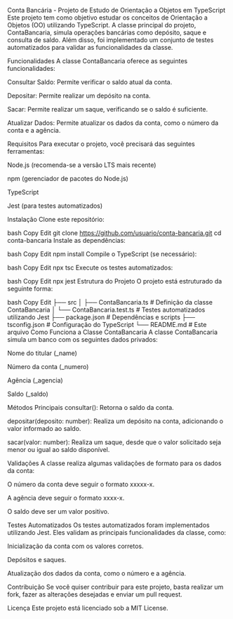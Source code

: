 Conta Bancária - Projeto de Estudo de Orientação a Objetos em TypeScript
Este projeto tem como objetivo estudar os conceitos de Orientação a Objetos (OO) utilizando TypeScript. A classe principal do projeto, ContaBancaria, simula operações bancárias como depósito, saque e consulta de saldo. Além disso, foi implementado um conjunto de testes automatizados para validar as funcionalidades da classe.

Funcionalidades
A classe ContaBancaria oferece as seguintes funcionalidades:

Consultar Saldo: Permite verificar o saldo atual da conta.

Depositar: Permite realizar um depósito na conta.

Sacar: Permite realizar um saque, verificando se o saldo é suficiente.

Atualizar Dados: Permite atualizar os dados da conta, como o número da conta e a agência.

Requisitos
Para executar o projeto, você precisará das seguintes ferramentas:

Node.js (recomenda-se a versão LTS mais recente)

npm (gerenciador de pacotes do Node.js)

TypeScript

Jest (para testes automatizados)

Instalação
Clone este repositório:

bash
Copy
Edit
git clone https://github.com/usuario/conta-bancaria.git
cd conta-bancaria
Instale as dependências:

bash
Copy
Edit
npm install
Compile o TypeScript (se necessário):

bash
Copy
Edit
npx tsc
Execute os testes automatizados:

bash
Copy
Edit
npx jest
Estrutura do Projeto
O projeto está estruturado da seguinte forma:

bash
Copy
Edit
├── src
│   ├── ContaBancaria.ts       # Definição da classe ContaBancaria
│   └── ContaBancaria.test.ts  # Testes automatizados utilizando Jest
├── package.json              # Dependências e scripts
├── tsconfig.json             # Configuração do TypeScript
└── README.md                 # Este arquivo
Como Funciona a Classe ContaBancaria
A classe ContaBancaria simula um banco com os seguintes dados privados:

Nome do titular (_name)

Número da conta (_numero)

Agência (_agencia)

Saldo (_saldo)

Métodos Principais
consultar(): Retorna o saldo da conta.

depositar(deposito: number): Realiza um depósito na conta, adicionando o valor informado ao saldo.

sacar(valor: number): Realiza um saque, desde que o valor solicitado seja menor ou igual ao saldo disponível.

Validações
A classe realiza algumas validações de formato para os dados da conta:

O número da conta deve seguir o formato xxxxx-x.

A agência deve seguir o formato xxxx-x.

O saldo deve ser um valor positivo.

Testes Automatizados
Os testes automatizados foram implementados utilizando Jest. Eles validam as principais funcionalidades da classe, como:

Inicialização da conta com os valores corretos.

Depósitos e saques.

Atualização dos dados da conta, como o número e a agência.

Contribuição
Se você quiser contribuir para este projeto, basta realizar um fork, fazer as alterações desejadas e enviar um pull request.

Licença
Este projeto está licenciado sob a MIT License.

